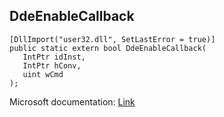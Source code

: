 ## DdeEnableCallback

```
[DllImport("user32.dll", SetLastError = true)]
public static extern bool DdeEnableCallback(
   IntPtr idInst,
   IntPtr hConv,
   uint wCmd
);
```

Microsoft documentation: [Link](https://learn.microsoft.com/en-us/windows/win32/api/ddeml/nf-ddeml-ddeenablecallback)
